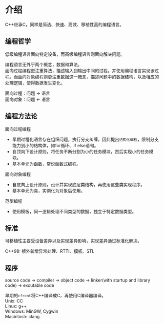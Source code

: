 # 介绍

C++继承C，同样是简洁、快速、高效、移植性高的编程语言。

## 编程哲学

低级编程语言面向特定设备，而高级编程语言则面向解决问题。

编程语言无外乎两个概念，数据和算法。\
面向过程编程更注重算法，描述输入到输出中间的过程，并使用编程语言实现该过程。而面向对象编程则更注重数据这一概念，描述问题中的数据结构，以及相应的处理逻辑，使得数据发生变化。

面向过程：问题 -> 语言\
面向对象：问题 <- 语言

## 编程方法论

面向过程编程

* 早期过程化语言存在组织问题，执行分支纠缠，因此提出`结构化编程`，限制分支能力到小的结构体，如for循环、if else语句。
* 自顶向下设计原则，将任务不断分割为小的任务模块，然后实现小的任务模块。
* 基本单元为函数，常说函数式编程。

面向对象编程

* 自底向上设计原则，设计并实现底层类结构，再使用这些类实现程序。
* 基本单元为类，实例化为对象后使用。

范型编程

* 使用模板，同一逻辑处理不同类型的数据，独立于特定数据类型。

## 标准

可移植性主要受设备差异以及实现差异影响，实现差异通过标准化解决。

C++98: 额外新增异常处理、RTTI、模板、STL

## 程序

source code -> compiler -> object code -> linker(with startup and library code) -> excutable code

早期的`cfront`将C++编译成C，再使用C编译器编译。\
Unix: CC\
Linux: g++\
Windows: MinGW, Cygwin\
Macintosh: clang
